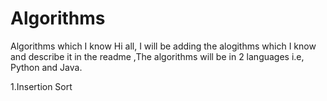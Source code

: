 # Algorithms
Algorithms which I know
Hi all,
I will be adding the alogithms which I know and describe it in the readme ,The algorithms will be in 2 languages i.e, Python and Java.

1.Insertion Sort
